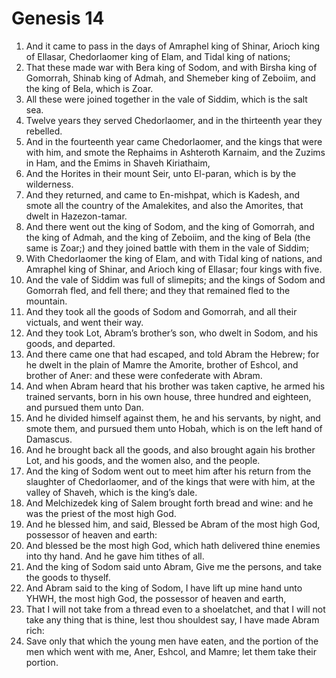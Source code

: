 ﻿# Genesis 14
1. And it came to pass in the days of Amraphel king of Shinar, Arioch king of Ellasar, Chedorlaomer king of Elam, and Tidal king of nations; 
2. That these made war with Bera king of Sodom, and with Birsha king of Gomorrah, Shinab king of Admah, and Shemeber king of Zeboiim, and the king of Bela, which is Zoar. 
3. All these were joined together in the vale of Siddim, which is the salt sea. 
4. Twelve years they served Chedorlaomer, and in the thirteenth year they rebelled. 
5. And in the fourteenth year came Chedorlaomer, and the kings that were with him, and smote the Rephaims in Ashteroth Karnaim, and the Zuzims in Ham, and the Emims in Shaveh Kiriathaim, 
6. And the Horites in their mount Seir, unto El-paran, which is by the wilderness. 
7. And they returned, and came to En-mishpat, which is Kadesh, and smote all the country of the Amalekites, and also the Amorites, that dwelt in Hazezon-tamar. 
8. And there went out the king of Sodom, and the king of Gomorrah, and the king of Admah, and the king of Zeboiim, and the king of Bela (the same is Zoar;) and they joined battle with them in the vale of Siddim; 
9. With Chedorlaomer the king of Elam, and with Tidal king of nations, and Amraphel king of Shinar, and Arioch king of Ellasar; four kings with five. 
10. And the vale of Siddim was full of slimepits; and the kings of Sodom and Gomorrah fled, and fell there; and they that remained fled to the mountain. 
11. And they took all the goods of Sodom and Gomorrah, and all their victuals, and went their way. 
12. And they took Lot, Abram’s brother’s son, who dwelt in Sodom, and his goods, and departed. 
13.  And there came one that had escaped, and told Abram the Hebrew; for he dwelt in the plain of Mamre the Amorite, brother of Eshcol, and brother of Aner: and these were confederate with Abram. 
14. And when Abram heard that his brother was taken captive, he armed his trained servants, born in his own house, three hundred and eighteen, and pursued them unto Dan. 
15. And he divided himself against them, he and his servants, by night, and smote them, and pursued them unto Hobah, which is on the left hand of Damascus. 
16. And he brought back all the goods, and also brought again his brother Lot, and his goods, and the women also, and the people. 
17.  And the king of Sodom went out to meet him after his return from the slaughter of Chedorlaomer, and of the kings that were with him, at the valley of Shaveh, which is the king’s dale. 
18. And Melchizedek king of Salem brought forth bread and wine: and he was the priest of the most high God. 
19. And he blessed him, and said, Blessed be Abram of the most high God, possessor of heaven and earth: 
20. And blessed be the most high God, which hath delivered thine enemies into thy hand. And he gave him tithes of all. 
21. And the king of Sodom said unto Abram, Give me the persons, and take the goods to thyself. 
22. And Abram said to the king of Sodom, I have lift up mine hand unto YHWH, the most high God, the possessor of heaven and earth, 
23. That I will not take from a thread even to a shoelatchet, and that I will not take any thing that is thine, lest thou shouldest say, I have made Abram rich: 
24. Save only that which the young men have eaten, and the portion of the men which went with me, Aner, Eshcol, and Mamre; let them take their portion. 
